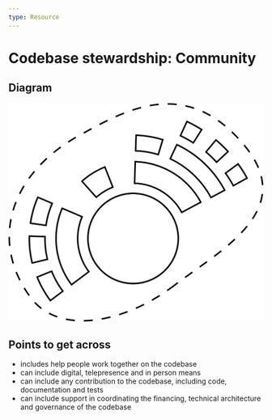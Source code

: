```yaml
---
type: Resource
---
```


# Codebase stewardship: Community

## Diagram

![graphical representation of a community of actors around a community](codebase-community.svg)

## Points to get across

* includes help people work together on the codebase
* can include digital, telepresence and in person means
* can include any contribution to the codebase, including code, documentation and tests
* can include support in coordinating the financing, technical architecture and governance of the codebase
